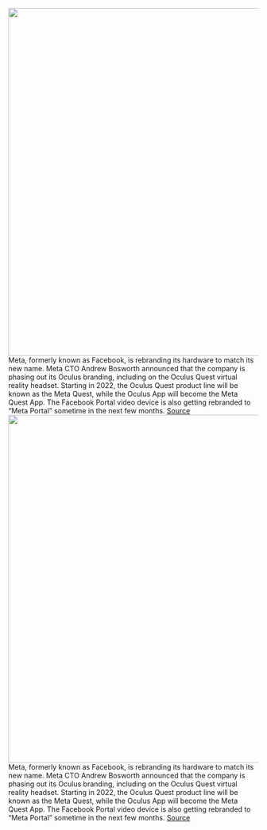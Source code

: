 <img src='https://cdn.vox-cdn.com/thumbor/iLQ142YtU789Bzda-zHnJqLQp9E=/0x0:2040x1360/1200x800/filters:focal(942x77:1268x403)/cdn.vox-cdn.com/uploads/chorus_image/image/70058887/akrales_200904_4160_0010.0.0.jpg' width='700px' /><br/>
Meta, formerly known as Facebook, is rebranding its hardware to match its new name. Meta CTO Andrew Bosworth announced that the company is phasing out its Oculus branding, including on the Oculus Quest virtual reality headset. Starting in 2022, the Oculus Quest product line will be known as the Meta Quest, while the Oculus App will become the Meta Quest App. The Facebook Portal video device is also getting rebranded to “Meta Portal” sometime in the next few months.
<a href='https://www.theverge.com/2021/10/28/22751220/facebook-portal-oculus-quest-meta-horizon-renaming'> Source <a/><img src='https://cdn.vox-cdn.com/thumbor/iLQ142YtU789Bzda-zHnJqLQp9E=/0x0:2040x1360/1200x800/filters:focal(942x77:1268x403)/cdn.vox-cdn.com/uploads/chorus_image/image/70058887/akrales_200904_4160_0010.0.0.jpg' width='700px' /><br/>
Meta, formerly known as Facebook, is rebranding its hardware to match its new name. Meta CTO Andrew Bosworth announced that the company is phasing out its Oculus branding, including on the Oculus Quest virtual reality headset. Starting in 2022, the Oculus Quest product line will be known as the Meta Quest, while the Oculus App will become the Meta Quest App. The Facebook Portal video device is also getting rebranded to “Meta Portal” sometime in the next few months.
<a href='https://www.theverge.com/2021/10/28/22751220/facebook-portal-oculus-quest-meta-horizon-renaming'> Source <a/>